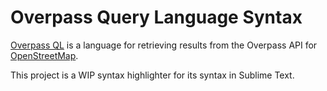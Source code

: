 # Overpass Query Language Syntax


[Overpass QL][opql] is a language for retrieving results from the Overpass API
for [OpenStreetMap][osm].

This project is a WIP syntax highlighter for its syntax in Sublime Text.

[opql]: https://wiki.openstreetmap.org/wiki/Overpass_API/Overpass_QL
[osm]: https://osm.org
